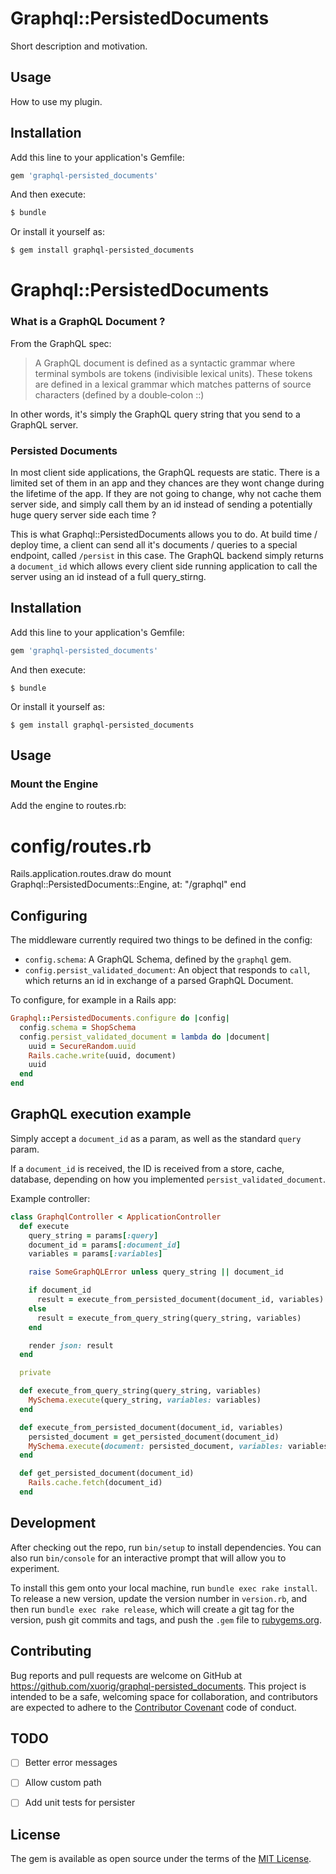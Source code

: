 # Graphql::PersistedDocuments
Short description and motivation.

## Usage
How to use my plugin.

## Installation
Add this line to your application's Gemfile:

```ruby
gem 'graphql-persisted_documents'
```

And then execute:
```bash
$ bundle
```

Or install it yourself as:
```bash
$ gem install graphql-persisted_documents
```

# Graphql::PersistedDocuments

### What is a GraphQL Document ?

From the GraphQL spec:

> A GraphQL document is defined as a syntactic grammar where terminal symbols are tokens (indivisible lexical units). These tokens are defined in a lexical grammar which matches patterns of source characters (defined by a double‐colon ::)

In other words, it's simply the GraphQL query string that you send to a GraphQL server.

### Persisted Documents

In most client side applications, the GraphQL requests are static. There is a limited set of them in an app and they chances are they wont change during the lifetime of the app. If they are not going to change, why not cache them server side, and simply call them by an id instead of sending a potentially huge query server side each time ?

This is what Graphql::PersistedDocuments allows you to do. At build time / deploy time, a client can send all it's documents / queries to a special endpoint, called `/persist` in this case. The GraphQL backend simply returns a `document_id` which allows every client side running application to call the server using an id instead of a full query_stirng.

## Installation

Add this line to your application's Gemfile:

```ruby
gem 'graphql-persisted_documents'
```

And then execute:

    $ bundle

Or install it yourself as:

    $ gem install graphql-persisted_documents

## Usage

### Mount the Engine

Add the engine to routes.rb:

# config/routes.rb
Rails.application.routes.draw do
  mount Graphql::PersistedDocuments::Engine, at: "/graphql"
end

## Configuring

The middleware currently required two things to be defined in the config:
  - `config.schema`: A GraphQL Schema, defined by the `graphql` gem.
  - `config.persist_validated_document`: An object that responds to `call`, which returns an id in exchange of a parsed GraphQL Document.

To configure, for example in a Rails app:

```ruby
Graphql::PersistedDocuments.configure do |config|
  config.schema = ShopSchema
  config.persist_validated_document = lambda do |document|
    uuid = SecureRandom.uuid
    Rails.cache.write(uuid, document)
    uuid
  end
end
```

## GraphQL execution example

Simply accept a `document_id` as a param, as well as the standard `query` param.

If a `document_id` is received, the ID is received from a store, cache, database, depending on how you implemented `persist_validated_document`.

Example controller:

```ruby
class GraphqlController < ApplicationController
  def execute
    query_string = params[:query]
    document_id = params[:document_id]
    variables = params[:variables]

    raise SomeGraphQLError unless query_string || document_id

    if document_id
      result = execute_from_persisted_document(document_id, variables)
    else
      result = execute_from_query_string(query_string, variables)
    end

    render json: result
  end

  private

  def execute_from_query_string(query_string, variables)
    MySchema.execute(query_string, variables: variables)
  end

  def execute_from_persisted_document(document_id, variables)
    persisted_document = get_persisted_document(document_id)
    MySchema.execute(document: persisted_document, variables: variables)
  end

  def get_persisted_document(document_id)
    Rails.cache.fetch(document_id)
  end
```

## Development

After checking out the repo, run `bin/setup` to install dependencies. You can also run `bin/console` for an interactive prompt that will allow you to experiment.

To install this gem onto your local machine, run `bundle exec rake install`. To release a new version, update the version number in `version.rb`, and then run `bundle exec rake release`, which will create a git tag for the version, push git commits and tags, and push the `.gem` file to [rubygems.org](https://rubygems.org).

## Contributing

Bug reports and pull requests are welcome on GitHub at https://github.com/xuorig/graphql-persisted_documents. This project is intended to be a safe, welcoming space for collaboration, and contributors are expected to adhere to the [Contributor Covenant](http://contributor-covenant.org) code of conduct.

## TODO

  - [ ] Better error messages
  - [ ] Allow custom path
  - [ ] Add unit tests for persister


## License

The gem is available as open source under the terms of the [MIT License](http://opensource.org/licenses/MIT).
